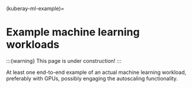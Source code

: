 (kuberay-ml-example)=

# Example machine learning workloads

:::{warning}
This page is under construction!
:::

At least one end-to-end example of an actual machine learning workload,
preferably with GPUs, possibly engaging the autoscaling functionality.
